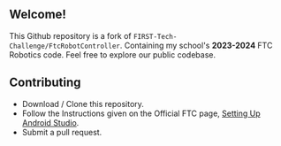 ## Welcome!

This Github repository is a fork of `FIRST-Tech-Challenge/FtcRobotController`. Containing my school's **2023-2024** FTC Robotics code. Feel free to explore our public codebase.

## Contributing

- Download / Clone this repository.
- Follow the Instructions given on the Official FTC page, [Setting Up Android Studio](https://ftc-docs.firstinspires.org/en/latest/programming_resources/index.html).
- Submit a pull request.